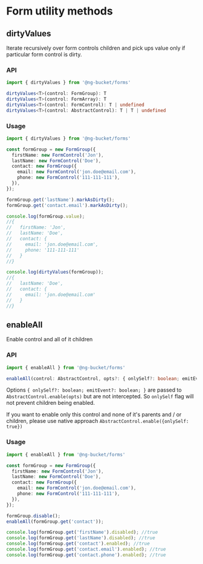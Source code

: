 # Form utility methods

## dirtyValues
Iterate recursively over form controls children and pick ups value only if particular form control is dirty. 

### API
```typescript
import { dirtyValues } from '@ng-bucket/forms'

dirtyValues<T>(control: FormGroup): T
dirtyValues<T>(control: FormArray): T
dirtyValues<T>(control: FormControl): T | undefined
dirtyValues<T>(control: AbstractControl): T | T | undefined
```

### Usage
```typescript
import { dirtyValues } from '@ng-bucket/forms'

const formGroup = new FormGroup({
  firstName: new FormControl('Jon'),
  lastName: new FormControl('Doe'),
  contact: new FormGroup({
    email: new FormControl('jon.doe@email.com'),
    phone: new FormControl('111-111-111'),
  }),
});

formGroup.get('lastName').markAsDirty();
formGroup.get('contact.email').markAsDirty();

console.log(formGroup.value);
//{
//   firstName: 'Jon', 
//   lastName: 'Doe', 
//   contact: {
//     email: 'jon.doe@email.com', 
//     phone: '111-111-111'
//   }
//}

console.log(dirtyValues(formGroup));
//{
//   lastName: 'Doe', 
//   contact: {
//     email: 'jon.doe@email.com'
//   }
//}
```

## enableAll
Enable control and all of it children

### API
```typescript
import { enableAll } from '@ng-bucket/forms'

enableAll(control: AbstractControl, opts?: { onlySelf?: boolean; emitEvent?: boolean; }) : void
```

Options `{ onlySelf?: boolean; emitEvent?: boolean; }` are passed to `AbstractControl.enable(opts)` but are not intercepted.
So `onlySelf` flag will not prevent children being enabled.

If you want to enable only this control and none of it's parents and / or children, please use native approach `AbstractControl.enable({onlySelf: true})` 

### Usage
```typescript
import { enableAll } from '@ng-bucket/forms'

const formGroup = new FormGroup({
  firstName: new FormControl('Jon'),
  lastName: new FormControl('Doe'),
  contact: new FormGroup({
    email: new FormControl('jon.doe@email.com'),
    phone: new FormControl('111-111-111'),
  }),
});

formGroup.disable();
enableAll(formGroup.get('contact'));

console.log(formGroup.get('firstName').disabled); //true
console.log(formGroup.get('lastName').disabled); //true
console.log(formGroup.get('contact').enabled); //true
console.log(formGroup.get('contact.email').enabled); //true
console.log(formGroup.get('contact.phone').enabled); //true
```

